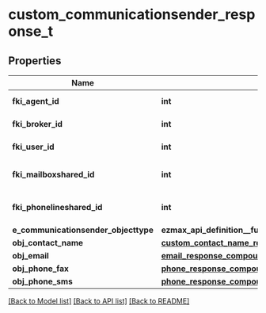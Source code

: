 # custom_communicationsender_response_t

## Properties
Name | Type | Description | Notes
------------ | ------------- | ------------- | -------------
**fki_agent_id** | **int** | The unique ID of the Agent. | [optional] 
**fki_broker_id** | **int** | The unique ID of the Broker. | [optional] 
**fki_user_id** | **int** | The unique ID of the User | [optional] 
**fki_mailboxshared_id** | **int** | The unique ID of the Mailboxshared | [optional] 
**fki_phonelineshared_id** | **int** | The unique ID of the Phonelineshared | [optional] 
**e_communicationsender_objecttype** | **ezmax_api_definition__full_custom_communicationsender_response_ECOMMUNICATIONSENDEROBJECTTYPE_e** |  | 
**obj_contact_name** | [**custom_contact_name_response_t**](custom_contact_name_response.md) \* |  | 
**obj_email** | [**email_response_compound_t**](email_response_compound.md) \* |  | [optional] 
**obj_phone_fax** | [**phone_response_compound_t**](phone_response_compound.md) \* |  | [optional] 
**obj_phone_sms** | [**phone_response_compound_t**](phone_response_compound.md) \* |  | [optional] 

[[Back to Model list]](../README.md#documentation-for-models) [[Back to API list]](../README.md#documentation-for-api-endpoints) [[Back to README]](../README.md)


